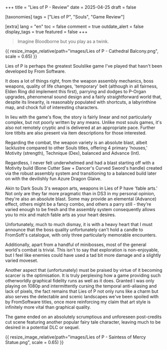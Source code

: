 +++
title = "Lies of P - Review"
date = 2025-04-25
draft = false

[taxonomies]
tags = ["Lies of P", "Souls", "Game Review"]

[extra]
lang = "en"
toc = false
comment = true
outdate_alert = false
display_tags = true
featured = false
+++

> Imagine Bloodborne but you play as a twink.

{{ resize_image_relative(path="images/Lies of P - Cathedral Balcony.png", scale = 0.65) }}

Lies of P is perhaps the greatest Soulslike game I've played that hasn't been developed by From Software.

It does a lot of things right, from the weapon assembly mechanics, boss weapons, quality of life changes, 'temporary' belt (although in all fairness, Elden Ring did implement this first), parrying and dodges to P-Organ upgrades, phenomenal sound design and a fairly straightforward world that, despite its linearity, is reasonably populated with shortcuts, a labyrinthine map, and chock full of interesting characters.

In lieu with the game's flow, the story is fairly linear and not particularly complex, but not poorly written by any means. Unlike most souls games, it's also not remotely cryptic and is delivered at an appropriate pace. Further lore titbits are also present via item descriptions for those interested.

Regarding the combat, the weapon variety is an absolute blast, albeit lacklustre compared to other Souls titles, offering 4 primary 'houses,' Motivity (strength), Technique (Dex), balanced and Advance (Int).

Regardless, I never felt underwhelmed and had a blast starting off with a Motivity build (Bone Cutter Saw + Dancer's Curved Sword's handle) created via the robust assembly system and transitioning to a balanced build later on with the devilishly fun Azure Dragon Glaive.

Akin to Dark Souls 3's weapon arts, weapons in Lies of P have 'fable arts.' Not only are they far more pragmatic than in DS3 in my personal opinion, they're also an absolute blast. Some may provide an elemental (Advance) effect, others might be a fancy combo, and others a parry still - they're varied enough to be fresh and the assembly system consequently allows you to mix and match fable arts as your heart desires.

Unfortunately, much to much dismay, it is with a heavy heart that I must announce that the boss quality unfortunately can't hold a candle to FromSoft's catalogue, with only three particularly memorable encounters.

Additionally, apart from a handful of minibosses, most of the general world's combat is trivial. This isn't to say that exploration is non-enjoyable, but I feel like enemies could have used a tad bit more damage and a slightly varied moveset.

Another aspect that (unfortunately) must be praised by virtue of it becoming scarcer is the optimisation. It is truly perplexing how a game providing such otherworldly graphical fidelity runs as well as it does. Granted I was only playing on 1080p and intermittently cursing the temporal anti-aliasing and lack of pixels, the fact remains that Lies of P not only runs like a charm but also serves the delectable and scenic landscapes we've been spoiled with by FromSoftware titles, once more reinforcing my claim that art style is infinitely more vital than graphical quality.

The game ended on an absolutely scrumptious and unforeseen post-credits cut scene featuring another popular fairy tale character, leaving much to be desired in a potential DLC or sequel.

{{ resize_image_relative(path="images/Lies of P - Saintess of Mercy Statue.png", scale = 0.65) }}